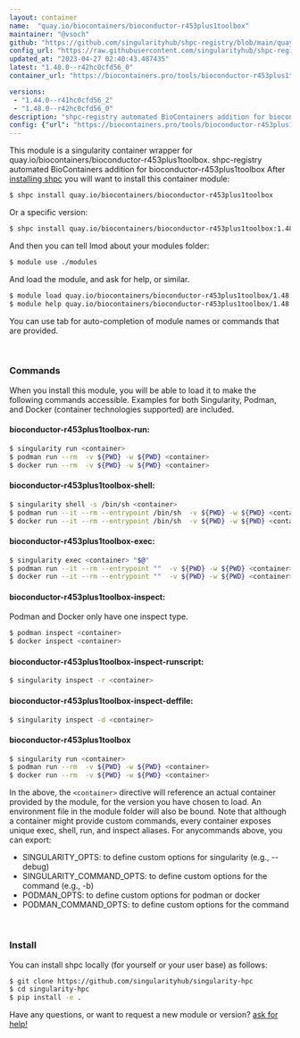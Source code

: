 ```yaml
---
layout: container
name:  "quay.io/biocontainers/bioconductor-r453plus1toolbox"
maintainer: "@vsoch"
github: "https://github.com/singularityhub/shpc-registry/blob/main/quay.io/biocontainers/bioconductor-r453plus1toolbox/container.yaml"
config_url: "https://raw.githubusercontent.com/singularityhub/shpc-registry/main/quay.io/biocontainers/bioconductor-r453plus1toolbox/container.yaml"
updated_at: "2023-04-27 02:40:43.487435"
latest: "1.48.0--r42hc0cfd56_0"
container_url: "https://biocontainers.pro/tools/bioconductor-r453plus1toolbox"

versions:
 - "1.44.0--r41hc0cfd56_2"
 - "1.48.0--r42hc0cfd56_0"
description: "shpc-registry automated BioContainers addition for bioconductor-r453plus1toolbox"
config: {"url": "https://biocontainers.pro/tools/bioconductor-r453plus1toolbox", "maintainer": "@vsoch", "description": "shpc-registry automated BioContainers addition for bioconductor-r453plus1toolbox", "latest": {"1.48.0--r42hc0cfd56_0": "sha256:db5521265b04722ca925c81abbe8aaa314139d04ecfec900e763075af864798a"}, "tags": {"1.44.0--r41hc0cfd56_2": "sha256:c5a8f6d1e71182c2862f977fd5a65f0d8cba6c8d780ae961334990b29a022f4b", "1.48.0--r42hc0cfd56_0": "sha256:db5521265b04722ca925c81abbe8aaa314139d04ecfec900e763075af864798a"}, "docker": "quay.io/biocontainers/bioconductor-r453plus1toolbox"}
---
```


This module is a singularity container wrapper for quay.io/biocontainers/bioconductor-r453plus1toolbox.
shpc-registry automated BioContainers addition for bioconductor-r453plus1toolbox
After [installing shpc](#install) you will want to install this container module:


```bash
$ shpc install quay.io/biocontainers/bioconductor-r453plus1toolbox
```

Or a specific version:

```bash
$ shpc install quay.io/biocontainers/bioconductor-r453plus1toolbox:1.48.0--r42hc0cfd56_0
```

And then you can tell lmod about your modules folder:

```bash
$ module use ./modules
```

And load the module, and ask for help, or similar.

```bash
$ module load quay.io/biocontainers/bioconductor-r453plus1toolbox/1.48.0--r42hc0cfd56_0
$ module help quay.io/biocontainers/bioconductor-r453plus1toolbox/1.48.0--r42hc0cfd56_0
```

You can use tab for auto-completion of module names or commands that are provided.

<br>

### Commands

When you install this module, you will be able to load it to make the following commands accessible.
Examples for both Singularity, Podman, and Docker (container technologies supported) are included.

#### bioconductor-r453plus1toolbox-run:

```bash
$ singularity run <container>
$ podman run --rm  -v ${PWD} -w ${PWD} <container>
$ docker run --rm  -v ${PWD} -w ${PWD} <container>
```

#### bioconductor-r453plus1toolbox-shell:

```bash
$ singularity shell -s /bin/sh <container>
$ podman run --it --rm --entrypoint /bin/sh  -v ${PWD} -w ${PWD} <container>
$ docker run --it --rm --entrypoint /bin/sh  -v ${PWD} -w ${PWD} <container>
```

#### bioconductor-r453plus1toolbox-exec:

```bash
$ singularity exec <container> "$@"
$ podman run --it --rm --entrypoint ""  -v ${PWD} -w ${PWD} <container> "$@"
$ docker run --it --rm --entrypoint ""  -v ${PWD} -w ${PWD} <container> "$@"
```

#### bioconductor-r453plus1toolbox-inspect:

Podman and Docker only have one inspect type.

```bash
$ podman inspect <container>
$ docker inspect <container>
```

#### bioconductor-r453plus1toolbox-inspect-runscript:

```bash
$ singularity inspect -r <container>
```

#### bioconductor-r453plus1toolbox-inspect-deffile:

```bash
$ singularity inspect -d <container>
```



#### bioconductor-r453plus1toolbox

```bash
$ singularity run <container>
$ podman run --rm  -v ${PWD} -w ${PWD} <container>
$ docker run --rm  -v ${PWD} -w ${PWD} <container>
```


In the above, the `<container>` directive will reference an actual container provided
by the module, for the version you have chosen to load. An environment file in the
module folder will also be bound. Note that although a container
might provide custom commands, every container exposes unique exec, shell, run, and
inspect aliases. For anycommands above, you can export:

 - SINGULARITY_OPTS: to define custom options for singularity (e.g., --debug)
 - SINGULARITY_COMMAND_OPTS: to define custom options for the command (e.g., -b)
 - PODMAN_OPTS: to define custom options for podman or docker
 - PODMAN_COMMAND_OPTS: to define custom options for the command

<br>

### Install

You can install shpc locally (for yourself or your user base) as follows:

```bash
$ git clone https://github.com/singularityhub/singularity-hpc
$ cd singularity-hpc
$ pip install -e .
```

Have any questions, or want to request a new module or version? [ask for help!](https://github.com/singularityhub/singularity-hpc/issues)